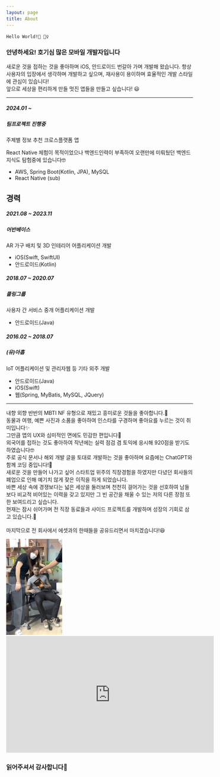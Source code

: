 ```yaml
---
layout: page
title: About
---
```


    Hello World!👋 🙋‍♀️

### 안녕하세요! 호기심 많은 모바일 개발자입니다

새로운 것을 접하는 것을 좋아하며 iOS, 안드로이드 번갈아 가며 개발해 왔습니다.
항상 사용자의 입장에서 생각하며 개발하고 싶으며, 재사용이 용이하며 효율적인 개발 스타일에 관심이 있습니다!<br>
앞으로 세상을 편리하게 만들 멋진 앱들을 만들고 싶습니다! 😃

***

##### 2024.01 ~ 
##### 팀프로젝트 진행중

주제별 정보 추천 크로스플랫폼 앱

React Native 체험이 목적이었으나 백엔드인력이 부족하여 오랜만에 미뤄뒀던 백엔드 지식도 탐험중에 있습니다🤓
- AWS, Spring Boot(Kotlin, JPA), MySQL
- React Native (sub)

## 경력
##### 2021.08 ~ 2023.11
##### 어반베이스

AR 가구 배치 및 3D 인테리어 어플리케이션 개발
- iOS(Swift, SwiftUI)
- 안드로이드(Kotlin)

##### 2018.07 ~ 2020.07
##### 콜링그룹

사용자 간 서비스 중개 어플리케이션 개발
- 안드로이드(Java)

##### 2016.02 ~ 2018.07
##### (유)아홉

IoT 어플리케이션 및 관리자웹 등 기타 외주 개발
- 안드로이드(Java)
- iOS(Swift)
- 웹(Spring, MyBatis, MySQL, JQuery)

***

내향 외향 반반의 MBTI NF 유형으로 재밌고 흥미로운 것들을 좋아합니다.🙂 <br>
동물과 여행, 예쁜 사진과 소품을 좋아하여 인스타를 구경하며 좋아요를 누르는 것이 취미입니다✨
<br>
그만큼 앱의 UX와 심미적인 면에도 민감한 편입니다🧐<br>
외국어를 접하는 것도 좋아하여 작년에는 실력 점검 겸 토익에 응시해 920점을 받기도 하였습니다🤓
<br>
주로 공식 문서나 해외 개발 글을 토대로 개발하는 것을 좋아하며 요즘에는 ChatGPT와 함께 코딩 중입니다!🔮
<br>
새로운 것을 만들어 나가고 싶어 스타트업 위주의 직장경험을 하였지만 다녔던 회사들의 폐업으로 인해 예기치 않게 잦은 이직을 하게 되었습니다.
<br>
바쁜 세상 속에 경쟁보다는 넓은 세상을 둘러보며 천천히 걸어가는 것을 선호하여 남들보다 비교적 비어있는 이력을 갖고 있지만 그 빈 공간을 채울 수 있는 저의 다른 장점 또한 보여드리고 싶습니다.<br>
현재는 잠시 쉬어가며 전 직장 동료들과 사이드 프로젝트를 개발하며 성장의 기회로 삼고 있습니다.🤠<br>
<br>
마지막으로 전 회사에서 에셋과의 한때들을 공유드리면서 마치겠습니다!😆
<br>

<img width="30%" src="/assets/images/mypicwithasset.png">

<iframe width="560" height="315" src="https://www.youtube.com/embed/NV98R3O4N6E" frameborder="0" allow="accelerometer; autoplay; encrypted-media; gyroscope; picture-in-picture" allowfullscreen></iframe>
<br>

### 읽어주셔서 감사합니다🤗
